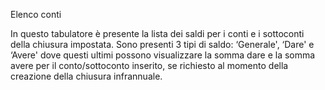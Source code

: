 Elenco conti

In questo tabulatore è presente la lista dei saldi per i conti e i sottoconti della chiusura impostata. Sono presenti 3 tipi di saldo: ‘Generale', ‘Dare' e ‘Avere' dove questi ultimi possono visualizzare la somma dare e la somma avere per il conto/sottoconto inserito, se richiesto al momento della creazione della chiusura infrannuale.







